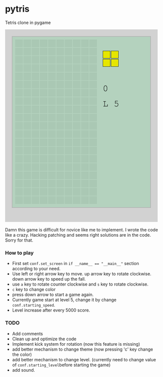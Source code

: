 # pytris
Tetris clone in pygame

![demo](demo.gif)

Damn this game is difficult for novice like me to implement. I wrote the code like a crazy. Hacking patching and seems right solutions are in the code. Sorry for that.
### How to play
- First set `conf.set_screen` in `if __name__ == "__main__"` section according to your need.
- Use left or right arrow key to move. up arrow key to rotate clockwise. down arrow key to speed up the fall.
- use `a` key to rotate counter clockwise and `s` key to rotate clockwise.
- `c` key to change color
- press down arrow to start a game again.
- Currently game start at level 5, change it by change `conf.starting_speed`.
- Level increase after every 5000 score.

### TODO
- Add comments
- Clean up and optimize the code
- Implement kick system for rotation (now this feature is missing)
- add better mechanism to change theme (now pressing 'c' key change the color)
- add better mechanism to change level. (currently need to change value of `conf.starting_level`before starting the game)
- add sound.
